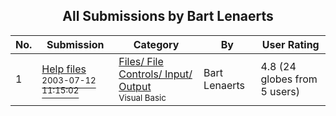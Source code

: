 ﻿<div align="center">

## All Submissions by Bart Lenaerts

</div>

No.  | Submission | Category | By   | User Rating
---- | ---------- | -------- | ---- | -----------
1 | [Help files<br /><sup>2003-07-12 11:15:02</sup>](https://github.com/Planet-Source-Code/bart-lenaerts-help-files__1-46838) | [Files/ File Controls/ Input/ Output<br /><sup>Visual Basic</sup>](../ByCategory/files-file-controls-input-output__1-3.md) | Bart Lenaerts | 4.8 (24 globes from 5 users)
